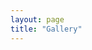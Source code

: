 ```yaml
---
layout: page
title: "Gallery"
---
```


<head>
</head>

<!-- Google tag (gtag.js) -->
<script async src="https://www.googletagmanager.com/gtag/js?id=G-TTC6RSBSSV"></script>
<script>
  window.dataLayer = window.dataLayer || [];
  function gtag(){dataLayer.push(arguments);}
  gtag('js', new Date());

  gtag('config', 'G-TTC6RSBSSV');
</script>

<div class = "gallery">
  <div class="">
    <img src="images/gallery/1.jpeg" alt="">
  </div>
    <div class="v-stretch">
    <img src="images/gallery/2.jpeg" alt="">
  </div>
    <div class="h-stretch">
    <img src="images/gallery/3.jpeg" alt="">
  </div>
    <div class="">
    <img src="images/gallery/4.jpeg" alt="">
  </div>
    <div class="">
    <img src="images/gallery/5.jpeg" alt="">
  </div>
    <div class="v-stretch">
    <img src="images/gallery/6.jpeg" alt="">
  </div>
    <div class="big-stretch">
    <img src="images/gallery/7.jpeg" alt="">
  </div>
    <div class="">
    <img src="images/gallery/8.jpeg" alt="">
  </div>
    <div class="h-stretch">
    <img src="images/gallery/9.jpeg" alt="">
  </div>
    <div class="">
    <img src="images/gallery/10.jpeg" alt="">
  </div>
    <div class="">
    <img src="images/gallery/11.jpeg" alt="">
  </div>
    <div class="">
    <img src="images/gallery/12.jpeg" alt="">
  </div>
    <div class="v-stretch">
    <img src="images/gallery/13.jpeg" alt="">
  </div>
    <div class="big-stretch">
    <img src="images/gallery/14.jpeg" alt="">
  </div>
</div>
    

<!-- Go to www.addthis.com/dashboard to customize your tools -->
<script type="text/javascript" src="//s7.addthis.com/js/300/addthis_widget.js#pubid=ra-630f7195c9e75384"></script>

